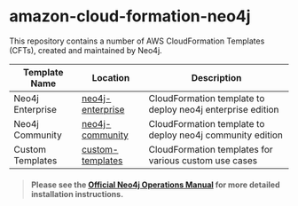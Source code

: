# amazon-cloud-formation-neo4j

This repository contains a number of AWS CloudFormation Templates (CFTs), created and maintained by Neo4j.


| Template Name | Location | Description |
| ------------- | -------- | ----------- |
| Neo4j Enterprise | [neo4j-enterprise](marketplace/neo4j-enterprise) | CloudFormation template to deploy neo4j enterprise edition |
| Neo4j Community  | [neo4j-community](marketplace/neo4j-community) | CloudFormation template to deploy neo4j community edition  |
| Custom Templates | [custom-templates](custom-templates)  | CloudFormation templates for various custom use cases      |

> #### Please see the [Official Neo4j Operations Manual](https://neo4j.com/docs/operations-manual/current/cloud-deployments/neo4j-aws/) for more detailed installation instructions.


